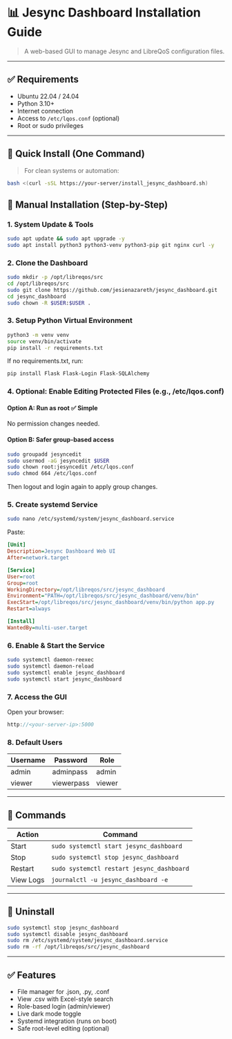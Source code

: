 # 📊 Jesync Dashboard Installation Guide

> A web-based GUI to manage Jesync and LibreQoS configuration files.

---

## ✅ Requirements

- Ubuntu 22.04 / 24.04
- Python 3.10+
- Internet connection
- Access to `/etc/lqos.conf` (optional)
- Root or sudo privileges

---

## 🚀 Quick Install (One Command)

> For clean systems or automation:

```bash
bash <(curl -sSL https://your-server/install_jesync_dashboard.sh)
```

## 🧱 Manual Installation (Step-by-Step)

### 1. System Update & Tools

```bash
sudo apt update && sudo apt upgrade -y
sudo apt install python3 python3-venv python3-pip git nginx curl -y
```

### 2. Clone the Dashboard

```bash
sudo mkdir -p /opt/libreqos/src
cd /opt/libreqos/src
sudo git clone https://github.com/jesienazareth/jesync_dashboard.git
cd jesync_dashboard
sudo chown -R $USER:$USER .
```

### 3. Setup Python Virtual Environment

```bash
python3 -m venv venv
source venv/bin/activate
pip install -r requirements.txt
```

If no requirements.txt, run:

```bash
pip install Flask Flask-Login Flask-SQLAlchemy
```

### 4. Optional: Enable Editing Protected Files (e.g., /etc/lqos.conf)

#### Option A: Run as root ✅ Simple

No permission changes needed.

#### Option B: Safer group-based access

```bash
sudo groupadd jesyncedit
sudo usermod -aG jesyncedit $USER
sudo chown root:jesyncedit /etc/lqos.conf
sudo chmod 664 /etc/lqos.conf
```

Then logout and login again to apply group changes.

### 5. Create systemd Service

```bash
sudo nano /etc/systemd/system/jesync_dashboard.service
```

Paste:

```ini
[Unit]
Description=Jesync Dashboard Web UI
After=network.target

[Service]
User=root
Group=root
WorkingDirectory=/opt/libreqos/src/jesync_dashboard
Environment="PATH=/opt/libreqos/src/jesync_dashboard/venv/bin"
ExecStart=/opt/libreqos/src/jesync_dashboard/venv/bin/python app.py
Restart=always

[Install]
WantedBy=multi-user.target
```

### 6. Enable & Start the Service

```bash
sudo systemctl daemon-reexec
sudo systemctl daemon-reload
sudo systemctl enable jesync_dashboard
sudo systemctl start jesync_dashboard
```

### 7. Access the GUI

Open your browser:

```cpp
http://<your-server-ip>:5000
```

### 8. Default Users

| Username | Password   | Role   |
|----------|------------|--------|
| admin    | adminpass  | admin  |
| viewer   | viewerpass | viewer |

---

## 🔁 Commands

| Action  | Command                               |
|---------|---------------------------------------|
| Start   | `sudo systemctl start jesync_dashboard` |
| Stop    | `sudo systemctl stop jesync_dashboard`  |
| Restart | `sudo systemctl restart jesync_dashboard` |
| View Logs | `journalctl -u jesync_dashboard -e`    |

---

## 🧼 Uninstall

```bash
sudo systemctl stop jesync_dashboard
sudo systemctl disable jesync_dashboard
sudo rm /etc/systemd/system/jesync_dashboard.service
sudo rm -rf /opt/libreqos/src/jesync_dashboard
```

---

## ✅ Features

- File manager for .json, .py, .conf
- View .csv with Excel-style search
- Role-based login (admin/viewer)
- Live dark mode toggle
- Systemd integration (runs on boot)
- Safe root-level editing (optional)
